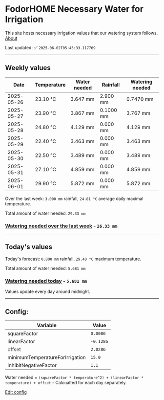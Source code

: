 # FodorHOME Necessary Water for Irrigation

This site hosts necessary irrigation values that our watering system follows. [About](https://github.com/redyau/irrigation)

Last updated: ✅ `2025-06-02T05:45:33.117769`

---

## Weekly values

| Date | Temperature | Water needed | Rainfall | Watering needed |
|-----|-----|-----|-----|-----|
| 2025-05-26 | 23.10 °C | 3.647 mm | 2.900 mm | 0.7470 mm |
| 2025-05-27 | 23.90 °C | 3.867 mm | 0.1000 mm | 3.767 mm |
| 2025-05-28 | 24.80 °C | 4.129 mm | 0.000 mm | 4.129 mm |
| 2025-05-29 | 22.40 °C | 3.463 mm | 0.000 mm | 3.463 mm |
| 2025-05-30 | 22.50 °C | 3.489 mm | 0.000 mm | 3.489 mm |
| 2025-05-31 | 27.10 °C | 4.859 mm | 0.000 mm | 4.859 mm |
| 2025-06-01 | 29.90 °C | 5.872 mm | 0.000 mm | 5.872 mm |


Over the last week: `3.000 mm` rainfall, `24.81 °C` average daily maximal temperature.

Total amount of water needed: `29.33 mm`

### [Watering needed over the last week](lastweek.txt) - `26.33 mm`

---

## Today's values

Today's forecast: `0.000 mm` rainfall, `29.40 °C` maximum temperature.

Total amount of water needed: `5.681 mm`

### [Watering needed today](today.txt) - `5.681 mm`

Values update every day around midnight.

---

## Config:

| Variable | Value |
|-----|-----|
| squareFactor | `0.0086` |
| linearFactor | `-0.1286` |
| offset | `2.0286` |
| minimumTemperatureForIrrigation | `15.0` |
| inhibitNegativeFactor | `1.1` |

Water needed = `(squareFactor * temperature^2) + (linearFactor * temperature) + offset` - Calcualted for each day separately.

[Edit config](https://github.com/RedyAu/irrigation/edit/main/config.json)
